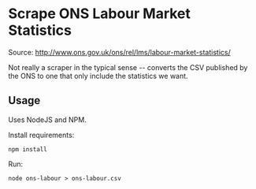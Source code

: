 Scrape ONS Labour Market Statistics
===================================

Source: http://www.ons.gov.uk/ons/rel/lms/labour-market-statistics/

Not really a scraper in the typical sense -- converts the CSV published by the ONS to one that only include the statistics we want.


Usage
-----

Uses NodeJS and NPM.

Install requirements:

    npm install

Run:

    node ons-labour > ons-labour.csv
